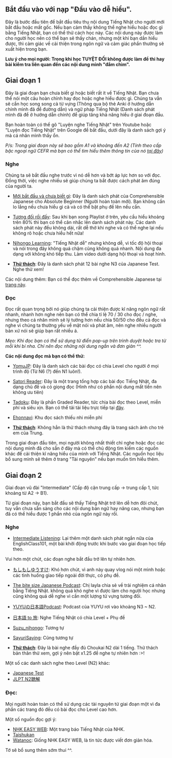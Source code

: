 ## Bắt đầu vào với nạp "Đầu vào dễ hiểu".

Đây là bước đầu tiên để bắt đầu tiêu thụ nội dung Tiếng Nhật cho người mới bắt đầu hoặc mất gốc. Nếu bạn cảm thấy không thể nghe hiểu hoặc đọc gì bằng Tiếng Nhật, bạn có thể thử cách học này. Các nội dung này được làm cho người học nên có thể bạn sẽ thấy chán, nhưng một khi bạn dần hiểu được, thì cảm giác về cải thiện trong ngôn ngữ và cảm giác phần thưởng sẽ xuất hiện trong bạn.

__Lưu ý cho mọi người: Trong khi học TUYỆT ĐỐI không được làm đề thi hay bài kiểm tra liên quan đến các nội dung mình "đắm chìm".__

## Giai đoạn 1

Đây là giai đoạn bạn chưa biết gì hoặc biết rất ít về Tiếng Nhật. Bạn chưa thể nói một câu hoàn chỉnh hay đọc hoặc nghe hiểu được gì. Chúng ta vẫn sẽ cần học song song cả từ vựng (Thông qua bộ thẻ Anki ở hướng dẫn chính mình đã để đường dẫn) và ngữ pháp Tiếng Nhật (Danh sách phát mình đã để ở hướng dẫn chính) để giúp tăng khả năng hiểu ở giai đoạn đầu.

Bạn hoàn toàn có thể gõ "Luyện nghe Tiếng Nhật" trên Youtube hoặc "Luyện đọc Tiếng Nhật" trên Google để bắt đầu, dưới đây là danh sách gợi ý mà cá nhân mình thấy ổn.

_P/s: Trong giai đoạn này sẽ bao gồm A1 và khoảng đến A2 (Tính theo cấp bậc ngoại ngữ CEFR mà bạn có thể tìm hiểu thêm thông tin của nó [tại đây](https://flyer.vn/cefr-la-gi-va-nhung-dieu-can-biet-ve-chung-chi-tieng-anh-tai-viet-nam/))_

### Nghe
Chúng ta sẽ bắt đầu nghe trước vì nó dễ hơn và bớt áp lực hơn so với đọc. Đồng thời, việc nghe nhiều sẽ giúp chúng ta bắt được cách phát âm đúng của người ta.

- [Mới bắt đầu và chưa biết gì](https://www.youtube.com/playlist?list=PLPdNX2arS9Mb1iiA0xHkxj3KVwssHQxYP): Đây là danh sách phát của Comprehensible Japanese cho Absolute Beginner (Người hoàn toàn mới). Bạn không cần lo lắng nếu chưa hiểu gì cả và có thể bật phụ đề lên nếu cần.

- [Tương đối rồi đấy](https://www.youtube.com/playlist?list=PLPdNX2arS9MZ70r0Vi6d6dUazHb_3z2sd): Sau khi bạn xong Playlist ở trên, yêu cầu hiểu khoảng trên 80% thì bạn có thể cân nhắc lên danh sách phát này. Các danh sách phát này đều không dài, rất dễ thở khi nghe và có thể nghe lại nếu không rõ hoặc chưa hiểu hết nữa!

- [Nihongo Learning](https://www.youtube.com/channel/UC6Xtu6v_op552SsOr5_jWrg): "Tiếng Nhật dễ" nhưng không dễ, vì tốc độ hội thoại và nói trong đây không quá chậm cũng không quá nhanh. Nội dung đa dạng với không khó tiếp thu. Làm video dưới dạng hội thoại và hoạt hình.

- [**Thử thách**](https://www.youtube.com/playlist?list=PLXCeHBWxd4iCqSvBJPvE2TFMWkKBKfJpv): Đây là danh sách phát 12 bài nghe N3 của Japanese Test. Nghe thử xem!

Các nội dung thêm: Bạn có thể đọc thêm về Comprehensible Japanese tại [trang này](https://cijapanese.com/).

### Đọc 

Đọc rất quan trọng bởi nó giúp chúng ta cải thiện được kĩ năng ngôn ngữ rất nhanh, nhanh hơn nghe nên bạn có thể chia tỉ lệ 70 / 30 cho đọc / nghe, nhưng theo cá nhân mình sẽ lý tưởng hơn nếu chia 50/50 cho đều cả đọc và nghe vì chúng ta thường yếu về mặt nói và phát âm, nên nghe nhiều người bản xứ nói sẽ giúp bạn rất nhiều á.

*Mẹo: Khi đọc bạn có thể sử dụng từ điển pop-up trên trình duyệt hoặc tra từ mỗi khi bí nha. Chỉ nên đọc những nội dung ngắn và đơn giản ^^.*

**Các nội dung đọc mà bạn có thể thử:**

- [YomuJP](https://yomujp.com/): Đây là danh sách các bài đọc có chia Level cho người ở mọi trình độ (Từ N6 (?) đến N1 luôn!).
- [Satori Reader](https://www.satorireader.com/series): Đây là một trang tổng hợp các bài đọc Tiếng Nhật, đa dạng chủ đề và có giọng đọc (Hình như có phần nội dung mất tiền nên không ưu tiên)
- [Tadoku](https://tadoku.org/japanese/book-search/?series=010): Đây là phần Graded Reader, tức chia bài đọc theo Level, miễn phí và siêu xịn. Bạn có thể tải tài liệu trực tiếp tại [đây](tadoku.md).
- [Ehonnavi](https://www.ehonnavi.net/): Khu đọc sách thiếu nhi miễn phí

- [**Thử thách**](https://ehon.alphapolis.co.jp/): Không hẳn là thử thách nhưng đây là trang sách ảnh cho trẻ em của Trung.

Trong giai đoạn đầu tiên, mọi người không nhất thiết chỉ nghe hoặc đọc các nội dung mình đã cho sẵn ở đây mà có thể chủ động tìm kiếm các nguồn khác để cải thiện kĩ năng hiểu của mình với Tiếng Nhật. Các nguồn học liệu bổ sung mình sẽ thêm ở trang "Tài nguyên" nếu bạn muốn tìm hiểu thêm.

## Giai đoạn 2
Giai đoạn vũ đài "Intermediate" (Cấp độ cận trung cấp -> trung cấp 1, tức khoảng từ A2 -> B1). 

Từ giai đoạn này, bạn bắt đầu sẽ thấy Tiếng Nhật trở lên dễ hơn đôi chút, tuy vẫn chưa sẵn sàng cho các nội dung bản ngữ hay nâng cao, nhưng bạn đã có thể hiểu được 1 phần nhỏ của ngôn ngữ này rồi.

### Nghe

- [Intermediate Listening](https://www.youtube.com/playlist?list=PLPdNX2arS9MYUGoIp0qogtHZ3fXu46GQt): Lại thêm một danh sách phát ngắn nữa của EnglishClass101, một bài khởi động trước khi bước vào giai đoạn học tiếp theo.

Vui hơn một chút, các đoạn nghe bắt đầu trở lên tự nhiên hơn.

- [もしもしゆうすけ](https://www.youtube.com/channel/UCcCeJ3pQYFgvfVuMxVRWhoA): Khó hơn chút, vì anh này quay vlog nói một mình hoặc các tình huống giao tiếp ngoài đời thực, có phụ đề.
- [The bite size Japanese Podcast](https://www.youtube.com/channel/UCc8QJqwkWe9RcKYZTY2Ezuw): Chị layla chia sẻ về trải nghiệm cá nhân bằng Tiếng Nhật. không quá khó nghe vì được làm cho người học nhưng cũng không quá dễ nghe vì cần một lượng từ vựng tương đối.
- [YUYUの日本語Podcast](https://www.youtube.com/channel/UC8dWfySP_cKDMFj6aFfQbFA): Podcast của YUYU rơi vào khoảng N3 ~ N2. 
- [日本語 to 旅](https://www.youtube.com/channel/UCJUQG9V0DuccWVOw8ovzTsQ): Nghe Tiếng Nhật có chia Level + Phụ đề
- [Suzu_nihongo](https://www.youtube.com/@suzu_nihongo/): Tương tự
- [SayuriSaying](https://www.youtube.com/@SayuriSaying/): Cũng tương tự


- [**Thử thách**](https://youtu.be/4389Vt9uo74?si=J1i7QQoZMuWMb7Uw): Đây là bài nghe đầy đủ Choukai N2 dài 1 tiếng. Thử thách bản thân thử xem, gợi ý nên bật x1.25 để nghe tự nhiên hơn :>!

Một số các danh sách nghe theo Level (N2) khác:

- [Japanese Test](https://www.youtube.com/playlist?list=PLXCeHBWxd4iCZ9BbNJBGPFoYXvduL_WQc)
- [JLPT N2聴解](https://youtube.com/playlist?list=PLjjOUGQqAuxkDBy65hlOWK489jcifUeeE&si=BDPwtcTtU-mjhEKW)

### Đọc:

Mọi người hoàn toàn có thể sử dụng các tài nguyên từ giai đoạn một vì đa phần các trang đó đều có bài đọc cho Level cao hơn.

Một số nguồn đọc gợi ý:

- [NHK EASY WEB](https://www3.nhk.or.jp/news/easy/): Một trang báo Tiếng Nhật của NHK.
- [Taishukan](https://www.taishukan.co.jp/item/nihongo_tadoku/index.html)
- [Watanoc](https://watanoc.com/): Giống NHK EASY WEB, là tin tức được viết đơn giản hóa.

Tớ sẽ bổ sung thêm sớm thui ^^. 